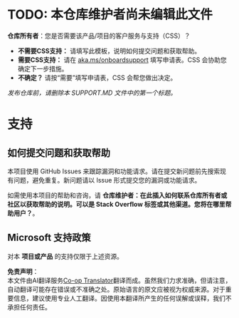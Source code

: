 <!--
CO_OP_TRANSLATOR_METADATA:
{
  "original_hash": "62fe65c1d8e3796c01aa1e3c89666cba",
  "translation_date": "2025-06-12T11:15:07+00:00",
  "source_file": "SUPPORT.md",
  "language_code": "zh"
}
-->
# TODO: 本仓库维护者尚未编辑此文件

**仓库所有者**：您是否需要该产品/项目的客户服务与支持（CSS）？

- **不需要CSS支持：** 请填写此模板，说明如何提交问题和获取帮助。
- **需要CSS支持：** 请在 [aka.ms/onboardsupport](https://aka.ms/onboardsupport) 填写申请表。CSS 会协助您确定下一步措施。
- **不确定？** 请按“需要”填写申请表，CSS 会帮您做出决定。

*发布仓库前，请删除本 SUPPORT.MD 文件中的第一个标题。*

# 支持

## 如何提交问题和获取帮助  

本项目使用 GitHub Issues 来跟踪漏洞和功能请求。请在提交新问题前先搜索现有问题，避免重复。新问题请以 Issue 形式提交您的漏洞或功能请求。

如需使用本项目的帮助和咨询，请 **仓库维护者：在此插入如何联系仓库所有者或社区以获取帮助的说明。可以是 Stack Overflow 标签或其他渠道。您将在哪里帮助用户？**。

## Microsoft 支持政策  

对本 **项目或产品** 的支持仅限于上述资源。

**免责声明**：  
本文件由AI翻译服务[Co-op Translator](https://github.com/Azure/co-op-translator)翻译而成。虽然我们力求准确，但请注意，自动翻译可能存在错误或不准确之处。原始语言的原文应被视为权威来源。对于重要信息，建议使用专业人工翻译。因使用本翻译所产生的任何误解或误释，我们不承担任何责任。